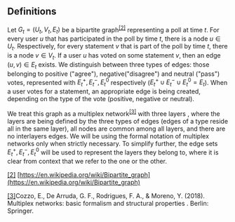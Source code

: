## Definitions

Let ${G_t} = ({U_t},{V_t},{E_t})$ be a bipartite graph<sup>[[2]](#ftnt2)</sup> representing a poll at time $t$. For every user $u$ that has participated in the poll by time $t$, there is a node $u \in U_t$. Respectively, for every statement $v$ that is part of the poll by time $t$, there is a node $v \in V_t$. If a user $u$ has voted on some statement $v$, then an edge $(u,v) \in {E_t}$ exists. We distinguish between three types of edges: those belonging to positive ("agree"), negative("disagree") and neutral ("pass") votes, represented with $E_t^ + ,E_t^ - ,E_t^0$ respectively ($E_t^ +  \cup E_t^ -  \cup E_t^0 = {E_t}$). When a user votes for a statement, an appropriate edge is being created, depending on the type of the vote (positive, negative or neutral).

We treat this graph as a multiplex network<sup>[[3]](#ftnt3)</sup> with three layers , where the layers are being defined by the three types of edges (edges of a type reside all in the same layer), all nodes are common among all layers, and there are no interlayers edges. We will be using the formal notation of multiplex networks only when strictly necessary. To simplify further, the edge sets $E_t^ + ,E_t^ - ,E_t^0$ will be used to represent the layers they belong to, where it is clear from context that we refer to the one or the other.

[[2]](#ftnt-ref2) [https://en.wikipedia.org/wiki/Bipartite_graph](https://en.wikipedia.org/wiki/Bipartite_graph)

[[3]](#ftnt-ref3)Cozzo, E., De Arruda, G. F., Rodrigues, F. A., & Moreno, Y. (2018). Multiplex networks: basic formalism and structural properties . Berlin: Springer.